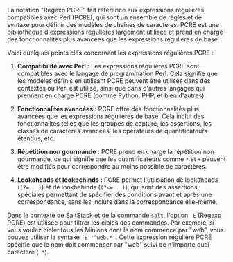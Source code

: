 La notation "Regexp PCRE" fait référence aux expressions régulières compatibles avec Perl (PCRE), qui sont un ensemble de règles et de syntaxe pour définir des modèles de chaînes de caractères. PCRE est une bibliothèque d'expressions régulières largement utilisée et prend en charge des fonctionnalités plus avancées que les expressions régulières de base.

Voici quelques points clés concernant les expressions régulières PCRE :

1. **Compatibilité avec Perl :** Les expressions régulières PCRE sont compatibles avec le langage de programmation Perl. Cela signifie que les modèles définis en utilisant PCRE peuvent être utilisés dans des contextes où Perl est utilisé, ainsi que dans d'autres langages qui prennent en charge PCRE (comme Python, PHP, et bien d'autres).

2. **Fonctionnalités avancées :** PCRE offre des fonctionnalités plus avancées que les expressions régulières de base. Cela inclut des fonctionnalités telles que les groupes de capture, les assertions, les classes de caractères avancées, les opérateurs de quantificateurs étendus, etc.

3. **Répétition non gourmande :** PCRE prend en charge la répétition non gourmande, ce qui signifie que les quantificateurs comme `*` et `+` peuvent être modifiés pour correspondre au moins possible de caractères.

4. **Lookaheads et lookbehinds :** PCRE permet l'utilisation de lookaheads (`(?=...)`) et de lookbehinds (`(?<=...)`), qui sont des assertions spéciales permettant de spécifier des conditions avant et après une correspondance, sans les inclure dans la correspondance elle-même.

Dans le contexte de SaltStack et de la commande `salt`, l'option `-E` (Regexp PCRE) est utilisée pour filtrer les cibles des commandes. Par exemple, si vous voulez cibler tous les Minions dont le nom commence par "web", vous pouvez utiliser la syntaxe `-E '^web.*'`. Cette expression régulière PCRE spécifie que le nom doit commencer par "web" suivi de n'importe quel caractère (`.*`).